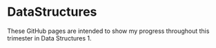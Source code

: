 # DataStructures
These GitHub pages are intended to show my progress throughout this trimester in Data Structures 1.
